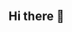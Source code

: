 ## Hi there 👋

<!--
"Virtual Machine Management on Azure" https://github.com/gabomartini/Azure-VM-Management
"Building Secure Virtual Networks on Azure" https://github.com/gabomartini/Azure-Vnet-Secure-Deployment
"Using Azure Monitor, Alerts, and Log Analytics" https://github.com/gabomartini/Azure-Monitor-and-Alerts
https://www.linkedin.com/in/gabomartini/
**gabomartini/gabomartini** is a ✨ _special_ ✨ repository because its `README.md` (this file) appears on your GitHub profile.

Here are some ideas to get you started:

- 🔭 I’m currently working on ...
- 🌱 I’m currently learning ...
- 👯 I’m looking to collaborate on ...
- 🤔 I’m looking for help with ...
- 💬 Ask me about ...
- 📫 How to reach me: ...
- 😄 Pronouns: ...
- ⚡ Fun fact: ...
-->
